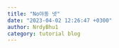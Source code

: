 ```yaml
---
title: "No야동 넷"
date: "2023-04-02 12:26:47 +0300"
author: NrdyBhu1
category: tutorial blog
---
```

